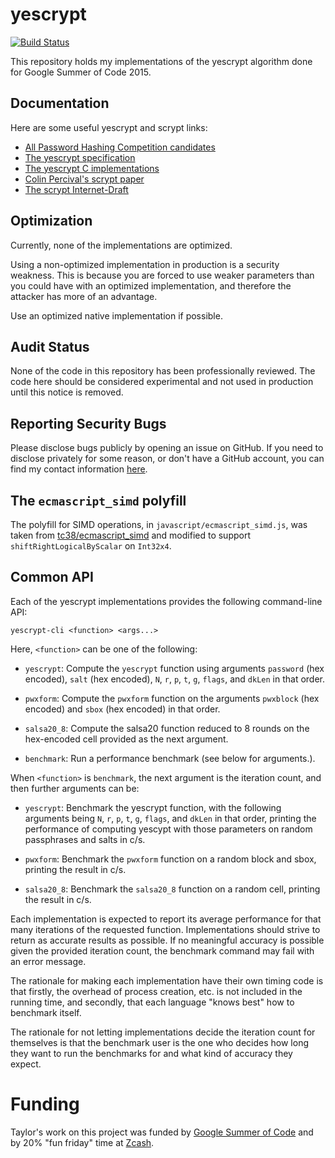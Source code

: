 yescrypt
==========

[![Build Status](https://travis-ci.org/defuse/yescrypt.svg?branch=master)](https://travis-ci.org/defuse/yescrypt)

This repository holds my implementations of the yescrypt algorithm done for
Google Summer of Code 2015.

Documentation
---------------

Here are some useful yescrypt and scrypt links:

- [All Password Hashing Competition candidates](https://password-hashing.net/candidates.html)
- [The yescrypt specification](https://password-hashing.net/submissions/specs/yescrypt-v1.pdf)
- [The yescrypt C implementations](https://password-hashing.net/submissions/yescrypt-v1.tar.gz)
- [Colin Percival's scrypt paper](https://www.tarsnap.com/scrypt/scrypt.pdf)
- [The scrypt Internet-Draft](https://tools.ietf.org/html/draft-josefsson-scrypt-kdf-02)

Optimization
---------------

Currently, none of the implementations are optimized.

Using a non-optimized implementation in production is a security weakness. This
is because you are forced to use weaker parameters than you could have with an
optimized implementation, and therefore the attacker has more of an advantage.

Use an optimized native implementation if possible.

Audit Status
---------------

None of the code in this repository has been professionally reviewed. The code
here should be considered experimental and not used in production until this
notice is removed.

Reporting Security Bugs
-------------------------

Please disclose bugs publicly by opening an issue on GitHub. If you need to
disclose privately for some reason, or don't have a GitHub account, you can find
my contact information [here](https://defuse.ca/contact.htm).

The `ecmascript_simd` polyfill
--------------------------------

The polyfill for SIMD operations, in `javascript/ecmascript_simd.js`, was taken
from [tc38/ecmascript_simd](https://github.com/tc39/ecmascript_simd/) and
modified to support `shiftRightLogicalByScalar` on `Int32x4`.

Common API
----------

Each of the yescrypt implementations provides the following command-line API:

```
yescrypt-cli <function> <args...>
```

Here, `<function>` can be one of the following:

- `yescrypt`: Compute the `yescrypt` function using arguments `password` (hex
  encoded), `salt` (hex encoded), `N`, `r`, `p`, `t`, `g`, `flags`, and `dkLen`
  in that order.

- `pwxform`: Compute the `pwxform` function on the arguments `pwxblock` (hex
  encoded) and `sbox` (hex encoded) in that order.

- `salsa20_8`: Compute the salsa20 function reduced to 8 rounds on the
  hex-encoded cell provided as the next argument.

- `benchmark`: Run a performance benchmark (see below for arguments.).

When `<function>` is `benchmark`, the next argument is the iteration count, and
then further arguments can be:

- `yescrypt`: Benchmark the yescrypt function, with the following arguments
  being `N`, `r`, `p`, `t`, `g`, `flags`, and `dkLen` in that order, printing
  the performance of computing yescypt with those parameters on random
  passphrases and salts in c/s.

- `pwxform`: Benchmark the `pwxform` function on a random block and sbox,
  printing the result in c/s.

- `salsa20_8`: Benchmark the `salsa20_8` function on a random cell, printing the
  result in c/s.

Each implementation is expected to report its average performance for that many
iterations of the requested function. Implementations should strive to return as
accurate results as possible. If no meaningful accuracy is possible given the
provided iteration count, the benchmark command may fail with an error message.

The rationale for making each implementation have their own timing code is that
firstly, the overhead of process creation, etc. is not included in the running
time, and secondly, that each language "knows best" how to benchmark itself.

The rationale for not letting implementations decide the iteration count for
themselves is that the benchmark user is the one who decides how long they want
to run the benchmarks for and what kind of accuracy they expect.

Funding
=======

Taylor's work on this project was funded by [Google Summer of
Code](https://developers.google.com/open-source/gsoc/) and by 20% "fun friday"
time at [Zcash](https://z.cash).
